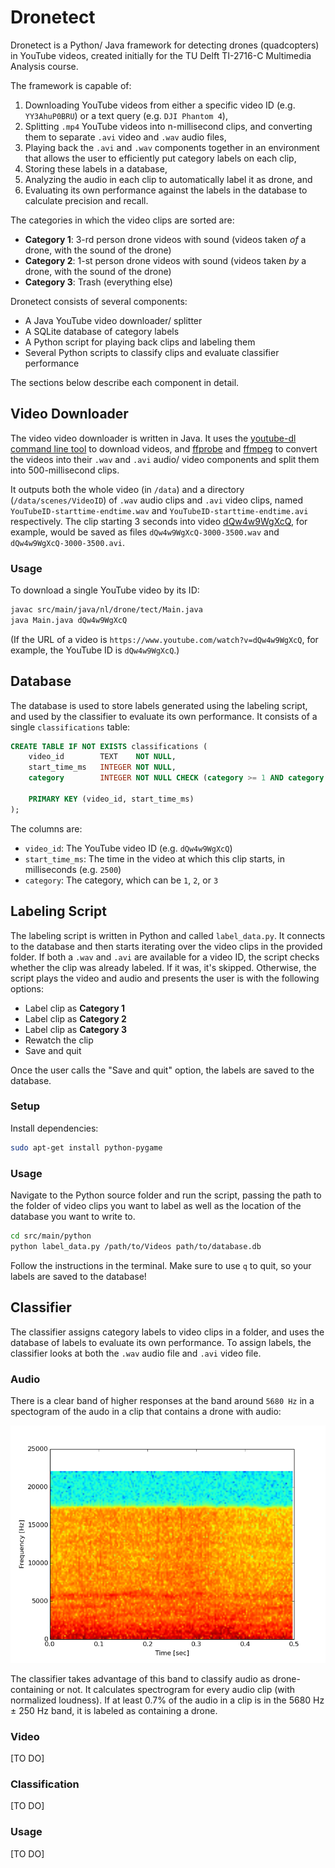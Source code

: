# Dronetect

Dronetect is a Python/ Java framework for detecting drones (quadcopters) in YouTube videos, created initially for the TU Delft TI-2716-C Multimedia Analysis course. 

The framework is capable of:

1) Downloading YouTube videos from either a specific video ID (e.g. `YY3AhuP0BRU`) or a text query (e.g. `DJI Phantom 4`),
1) Splitting `.mp4` YouTube videos into n-millisecond clips, and converting them to separate `.avi` video and `.wav` audio files,
1) Playing back the `.avi` and `.wav` components together in an environment that allows the user to efficiently put category labels on each clip,
1) Storing these labels in a database,
1) Analyzing the audio in each clip to automatically label it as drone, and
1) Evaluating its own performance against the labels in the database to calculate precision and recall.

The categories in which the video clips are sorted are:

* **Category 1**: 3-rd person drone videos with sound (videos taken _of_ a drone, with the sound of the drone)
* **Category 2**: 1-st person drone videos with sound (videos taken _by_ a drone, with the sound of the drone)
* **Category 3**: Trash (everything else)

Dronetect consists of several components:

* A Java YouTube video downloader/ splitter
* A SQLite database of category labels
* A Python script for playing back clips and labeling them
* Several Python scripts to classify clips and evaluate classifier performance

The sections below describe each component in detail.

## Video Downloader

The video video downloader is written in Java. It uses the [youtube-dl command line tool](https://rg3.github.io/youtube-dl/) to download videos, and [ffprobe](https://ffmpeg.org/ffprobe.html) and [ffmpeg](https://ffmpeg.org/) to convert the videos into their `.wav` and `.avi` audio/ video components and split them into 500-millisecond clips.

It outputs both the whole video (in `/data`) and a directory (`/data/scenes/VideoID`) of `.wav` audio clips and `.avi` video clips, named `YouTubeID-starttime-endtime.wav` and `YouTubeID-starttime-endtime.avi` respectively. The clip starting 3 seconds into video [dQw4w9WgXcQ](https://www.youtube.com/watch?v=dQw4w9WgXcQ), for example, would be saved as files `dQw4w9WgXcQ-3000-3500.wav` and `dQw4w9WgXcQ-3000-3500.avi`.

### Usage

To download a single YouTube video by its ID:

```bash
javac src/main/java/nl/drone/tect/Main.java
java Main.java dQw4w9WgXcQ
```

(If the URL of a video is `https://www.youtube.com/watch?v=dQw4w9WgXcQ`, for example, the YouTube ID is `dQw4w9WgXcQ`.)

## Database

The database is used to store labels generated using the labeling script, and used by the classifier to evaluate its own performance. It consists of a single `classifications` table:

```sql
CREATE TABLE IF NOT EXISTS classifications (
    video_id        TEXT    NOT NULL,
    start_time_ms   INTEGER NOT NULL,
    category        INTEGER NOT NULL CHECK (category >= 1 AND category <= 3),

    PRIMARY KEY (video_id, start_time_ms)
);
```

The columns are:
* `video_id`: The YouTube video ID (e.g. `dQw4w9WgXcQ`)
* `start_time_ms`: The time in the video at which this clip starts, in milliseconds (e.g. `2500`)
* `category`: The category, which can be `1`, `2`, or `3`

## Labeling Script

The labeling script is written in Python and called `label_data.py`. It connects to the database and then starts iterating over the video clips in the provided folder. If both a `.wav` and `.avi` are available for a video ID, the script checks whether the clip was already labeled. If it was, it's skipped. Otherwise, the script plays the video and audio and presents the user is with the following options:

* Label clip as **Category 1**
* Label clip as **Category 2**
* Label clip as **Category 3**
* Rewatch the clip
* Save and quit

Once the user calls the "Save and quit" option, the labels are saved to the database.

### Setup

Install dependencies:

```bash
sudo apt-get install python-pygame
```
### Usage

Navigate to the Python source folder and run the script, passing the path to the folder of video clips you want to label as well as the location of the database you want to write to.

```bash
cd src/main/python
python label_data.py /path/to/Videos path/to/database.db
```

Follow the instructions in the terminal. Make sure to use `q` to quit, so your labels are saved to the database!

## Classifier

The classifier assigns category labels to video clips in a folder, and uses the database of labels to evaluate its own performance. To assign labels, the classifier looks at both the `.wav` audio file and `.avi` video file.

### Audio

There is a clear band of higher responses at the band around `5680 Hz` in a spectogram of the audo in a clip that contains a drone with audio:

![Drone spectogram](https://raw.githubusercontent.com/ThomasKluiters/dronetect/readme/images/drone%20spectogram.png)

The classifier takes advantage of this band to classify audio as drone-containing or not. It calculates spectrogram for every audio clip (with normalized loudness). If at least 0.7% of the audio in a clip is in the 5680 Hz ± 250 Hz band, it is labeled as containing a drone.

### Video

[TO DO]

### Classification

[TO DO]

### Usage

[TO DO]
